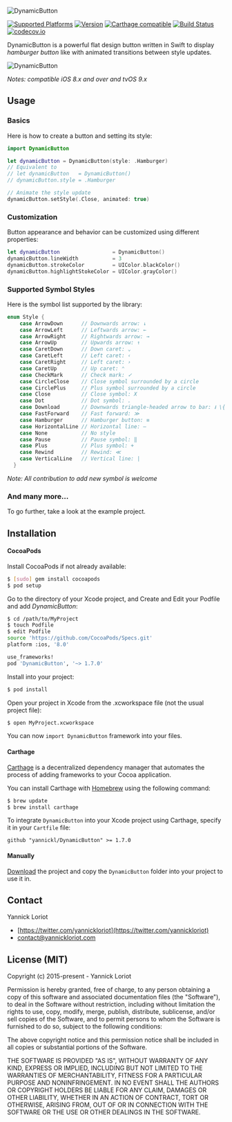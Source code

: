![DynamicButton](http://yannickloriot.com/resources/dynamicbutton-header.png)

[![Supported Platforms](https://cocoapod-badges.herokuapp.com/p/DynamicButton/badge.svg)](http://cocoadocs.org/docsets/DynamicButton/) [![Version](https://cocoapod-badges.herokuapp.com/v/DynamicButton/badge.svg)](http://cocoadocs.org/docsets/DynamicButton/) [![Carthage compatible](https://img.shields.io/badge/Carthage-compatible-4BC51D.svg?style=flat)](https://github.com/Carthage/Carthage) [![Build Status](https://travis-ci.org/yannickl/DynamicButton.svg?branch=master)](https://travis-ci.org/yannickl/DynamicButton) [![codecov.io](http://codecov.io/github/yannickl/DynamicButton/coverage.svg?branch=master)](http://codecov.io/github/yannickl/DynamicButton?branch=master)

DynamicButton is a powerful flat design button written in Swift to display *hamburger button* like with animated transitions between style updates.

![DynamicButton](http://yannickloriot.com/resources/dynamicbutton.gif)

*Notes: compatible iOS 8.x and over and tvOS 9.x*

## Usage

### Basics

Here is how to create a button and setting its style:

```swift
import DynamicButton

let dynamicButton = DynamicButton(style: .Hamburger)
// Equivalent to
// let dynamicButton   = DynamicButton()
// dynamicButton.style = .Hamburger

// Animate the style update
dynamicButton.setStyle(.Close, animated: true)
```

### Customization

Button appearance and behavior can be customized using different properties:

```swift
let dynamicButton                 = DynamicButton()
dynamicButton.lineWidth           = 3
dynamicButton.strokeColor         = UIColor.blackColor()
dynamicButton.highlightStokeColor = UIColor.grayColor()
```

### Supported Symbol Styles

Here is the symbol list supported by the library:

```swift
enum Style {
    case ArrowDown      // Downwards arrow: ↓
    case ArrowLeft      // Leftwards arrow: ←
    case ArrowRight     // Rightwards arrow: →
    case ArrowUp        // Upwards arrow: ↑
    case CaretDown      // Down caret: ⌄
    case CaretLeft      // Left caret: ‹
    case CaretRight     // Left caret: ›
    case CaretUp        // Up caret: ⌃
    case CheckMark      // Check mark: ✓
    case CircleClose    // Close symbol surrounded by a circle
    case CirclePlus     // Plus symbol surrounded by a circle
    case Close          // Close symbol: X
    case Dot            // Dot symbol: .
    case Download       // Downwards triangle-headed arrow to bar: ⭳ \{U+2B73}
    case FastForward    // Fast forward: ≫
    case Hamburger      // Hamburger button: ≡
    case HorizontalLine // Horizontal line: ―
    case None           // No style
    case Pause          // Pause symbol: ‖
    case Plus           // Plus symbol: +
    case Rewind         // Rewind: ≪
    case VerticalLine   // Vertical line: |
  }
```

*Note: All contribution to add new symbol is welcome*

### And many more...

To go further, take a look at the example project.

## Installation

#### CocoaPods

Install CocoaPods if not already available:

``` bash
$ [sudo] gem install cocoapods
$ pod setup
```
Go to the directory of your Xcode project, and Create and Edit your Podfile and add _DynamicButton_:

``` bash
$ cd /path/to/MyProject
$ touch Podfile
$ edit Podfile
source 'https://github.com/CocoaPods/Specs.git'
platform :ios, '8.0'

use_frameworks!
pod 'DynamicButton', '~> 1.7.0'
```

Install into your project:

``` bash
$ pod install
```

Open your project in Xcode from the .xcworkspace file (not the usual project file):

``` bash
$ open MyProject.xcworkspace
```

You can now `import DynamicButton` framework into your files.

#### Carthage

[Carthage](https://github.com/Carthage/Carthage) is a decentralized dependency manager that automates the process of adding frameworks to your Cocoa application.

You can install Carthage with [Homebrew](http://brew.sh/) using the following command:

```bash
$ brew update
$ brew install carthage
```

To integrate `DynamicButton` into your Xcode project using Carthage, specify it in your `Cartfile` file:

```ogdl
github "yannickl/DynamicButton" >= 1.7.0
```

#### Manually

[Download](https://github.com/YannickL/DynamicButton/archive/master.zip) the project and copy the `DynamicButton` folder into your project to use it in.

## Contact

Yannick Loriot
 - [https://twitter.com/yannickloriot](https://twitter.com/yannickloriot)
 - [contact@yannickloriot.com](mailto:contact@yannickloriot.com)


## License (MIT)

Copyright (c) 2015-present - Yannick Loriot

Permission is hereby granted, free of charge, to any person obtaining a copy
of this software and associated documentation files (the "Software"), to deal
in the Software without restriction, including without limitation the rights
to use, copy, modify, merge, publish, distribute, sublicense, and/or sell
copies of the Software, and to permit persons to whom the Software is
furnished to do so, subject to the following conditions:

The above copyright notice and this permission notice shall be included in
all copies or substantial portions of the Software.

THE SOFTWARE IS PROVIDED "AS IS", WITHOUT WARRANTY OF ANY KIND, EXPRESS OR
IMPLIED, INCLUDING BUT NOT LIMITED TO THE WARRANTIES OF MERCHANTABILITY,
FITNESS FOR A PARTICULAR PURPOSE AND NONINFRINGEMENT. IN NO EVENT SHALL THE
AUTHORS OR COPYRIGHT HOLDERS BE LIABLE FOR ANY CLAIM, DAMAGES OR OTHER
LIABILITY, WHETHER IN AN ACTION OF CONTRACT, TORT OR OTHERWISE, ARISING FROM,
OUT OF OR IN CONNECTION WITH THE SOFTWARE OR THE USE OR OTHER DEALINGS IN
THE SOFTWARE.
